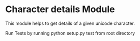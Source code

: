 Character details Module
==================

This module helps to get details of a given unicode character.

Run Tests by running python setup.py test from
root directory
